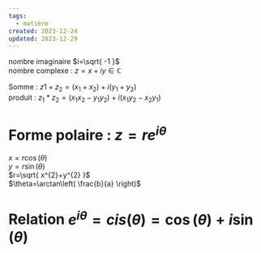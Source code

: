 ```yaml
---  
tags:  
  - matière  
created: 2023-12-24  
updated: 2023-12-29  
---  
```

  
nombre imaginaire $i=\sqrt{ -1 }$  
nombre complexe : $z=x+iy\in\mathbb{C}$  
  
Somme : $z1+z_{2}=(x_{1}+x_{2})+i(y_{1}+y_{2})$  
produit : $z_{1}*z_{2}=(x_{1}x_{2}-y_{1}y_{2})+i(x_{1}y_{2}-x_{2}y_{1})$  
# Forme polaire : $z=re^{i\theta}$  
$x=r \cos(\theta)$  
$y=r\sin(\theta)$  
$r=\sqrt{ x^{2}+y^{2} }$  
$\theta=\arctan\left( \frac{b}{a} \right)$  
  
# Relation $e^{i\theta}=cis(\theta)=\cos(\theta)+i\sin(\theta)$